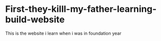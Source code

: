 # First-they-killl-my-father-learning-build-website
This is the website i learn when i was in foundation year
